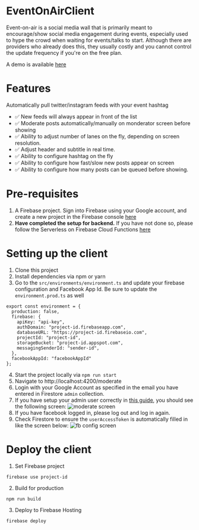 # EventOnAirClient

Event-on-air is a social media wall that is primarily meant to encourage/show social media engagement during events, especially used to hype the crowd when waiting for events/talks to start. Although there are providers who already does this, they usually costly and you cannot control the update frequency if you're on the free plan.

A demo is available [here](https://event-on-air-ebc25.firebaseapp.com/)

# Features
Automatically pull twitter/instagram feeds with your event hashtag

- ✅ New feeds will always appear in front of the list
- ✅ Moderate posts automatically/manually on monderator screen before showing
- ✅ Ability to adjust number of lanes on the fly, depending on screen resolution.
- ✅ Adjust header and subtitle in real time.
- ✅ Ability to configure hashtag on the fly
- ✅ Ability to configure how fast/slow new posts appear on screen
- ✅ Ability to configure how many posts can be queued before showing.

# Pre-requisites
1. A Firebase project. Sign into Firebase using your Google account, and create a new project in the Firebase console [here](https://console.firebase.google.com/)
2. **Have completed the setup for backend.** If you have not done so, please follow the  Serverless on Firebase Cloud Functions [here](https://github.com/shangyilim/event-on-air)


# Setting up the client
1. Clone this project
2. Install dependencies via npm or yarn
3. Go to the `src/environments/environment.ts` and update your firebase configuration and Facebook App Id. Be sure to update the `environment.prod.ts` as well
```
export const environment = {
  production: false,
  firebase: {
    apiKey: "api-key",
    authDomain: "project-id.firebaseapp.com",
    databaseURL: "https://project-id.firebaseio.com",
    projectId: "project-id",
    storageBucket: "project-id.appspot.com",
    messagingSenderId: "sender-id",
  },
  facebookAppId: "facebookAppId"
};

```
4. Start the project locally via `npm run start`
5. Navigate to http://localhost:4200/moderate 
6. Login with your Google Account as specified in the email you have entered in Firestore `admin` collection.
7. If you have setup your admin user correctly in [this guide](https://github.com/shangyilim/event-on-air), you should see the following screen:
![moderate screen](https://res.cloudinary.com/shangyilim/image/upload/v1555250789/moderate.png)
8. If you have facebook logged in, please log out and log in again.
9. Check Firestore to ensure the `userAccessToken` is automatically filled in like the screen below:
![fb config screen](https://res.cloudinary.com/shangyilim/image/upload/v1555251164/fbconfig.png)

# Deploy the client
1. Set Firebase project
```
firebase use project-id
```
2. Build for production
```
npm run build
```
3. Deploy to Firebase Hosting
```
firebase deploy
```






